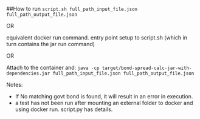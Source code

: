 ##How to run
`script.sh full_path_input_file.json full_path_output_file.json`

OR

equivalent docker run command. entry point setup to script.sh (which in turn contains the jar run command)

OR 

Attach to the container and:
 `java -cp target/bond-spread-calc-jar-with-dependencies.jar full_path_input_file.json full_path_output_file.json`

Notes:
- If No matching govt bond is found, it will result in an error in execution.
- a test has not been run after mounting an external folder to docker and using docker run. script.py has details. 